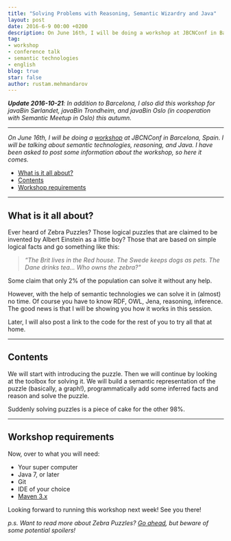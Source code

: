 ```yaml
---
title: "Solving Problems with Reasoning, Semantic Wizardry and Java"
layout: post
date: 2016-6-9 00:00 +0200
description: On June 16th, I will be doing a workshop at JBCNConf in Barcelona, Spain. I will be talking about semantic technologies, reasoning, and Java. I have been asked to post some information about the workshop, so here it comes.
tag:
- workshop
- conference talk
- semantic technologies
- english
blog: true
star: false
author: rustam.mehmandarov
---
```


_**Update 2016-10-21**: In addition to Barcelona, I also did this workshop for javaBin Sørlandet, javaBin Trondheim, and javaBin Oslo (in cooperation with Semantic Meetup in Oslo) this autumn._

---

_On June 16th, I will be doing a [workshop][1] at JBCNConf in Barcelona, Spain. I will be talking about semantic technologies, reasoning, and Java. I have been asked to post some information about the workshop, so here it comes._

- [What is it all about?](#what-is-it-all-about)
- [Contents](#contents)
- [Workshop requirements](#workshop-requirements)

---

## What is it all about?


Ever heard of Zebra Puzzles? Those logical puzzles that are claimed to be invented by Albert Einstein as a little boy? Those that are based on simple logical facts and go something like this: 

> _“The Brit lives in the Red house. The Swede keeps dogs as pets. The Dane drinks tea... Who owns the zebra?"_

Some claim that only 2% of the population can solve it without any help.

However, with the help of semantic technologies we can solve it in (almost) no time. Of course you have to know RDF, OWL, Jena, reasoning, inference. The good news is that I will be showing you how it works in this session. 

Later, I will also post a link to the code for the rest of you to try all that at home.

---

## Contents

We will start with introducing the puzzle. Then we will continue by looking at the toolbox for solving it. We will build a semantic representation of the puzzle (basically, a graph!), programmatically add some inferred facts and reason and solve the puzzle.

Suddenly solving puzzles is a piece of cake for the other 98%.

---

## Workshop requirements

Now, over to what you will need:

* Your super computer
* Java 7, or later
* Git
* IDE of your choice
* [Maven 3.x][2]

Looking forward to running this workshop next week! See you there!

_p.s. Want to read more about Zebra Puzzles? [Go ahead][3], but beware of some potential spoilers!_


[1]: http://www.jbcnconf.com/2016/infoSpeaker.html?ref=rmehmandarov
[2]: https://maven.apache.org/
[3]: https://en.wikipedia.org/wiki/Zebra_Puzzle